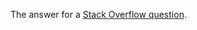 The answer for a <a href="http://stackoverflow.com/questions/17623903/how-to-pass-the-form-data-to-confirmation-then-to-result-page/17624110?noredirect=1#comment25667773_17624110">Stack Overflow question</a>.
